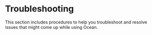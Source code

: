 # Troubleshooting

This section includes procedures to help you troubleshoot and resolve issues that might come up while using Ocean.
